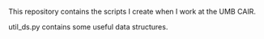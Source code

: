 This repository contains the scripts I create when I work at the UMB CAIR.

util_ds.py contains some useful data structures.

